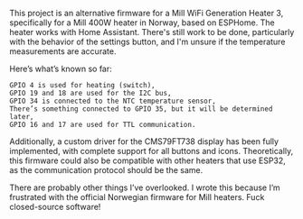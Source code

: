 This project is an alternative firmware for a Mill WiFi Generation Heater 3, specifically for a Mill 400W heater in Norway, based on ESPHome. The heater works with Home Assistant. There's still work to be done, particularly with the behavior of the settings button, and I'm unsure if the temperature measurements are accurate.

Here’s what’s known so far:

    GPIO 4 is used for heating (switch),
    GPIO 19 and 18 are used for the I2C bus,
    GPIO 34 is connected to the NTC temperature sensor,
    There’s something connected to GPIO 35, but it will be determined later,
    GPIO 16 and 17 are used for TTL communication.

Additionally, a custom driver for the CMS79FT738 display has been fully implemented, with complete support for all buttons and icons. Theoretically, this firmware could also be compatible with other heaters that use ESP32, as the communication protocol should be the same.

There are probably other things I’ve overlooked. I wrote this because I’m frustrated with the official Norwegian firmware for Mill heaters. Fuck closed-source software!

